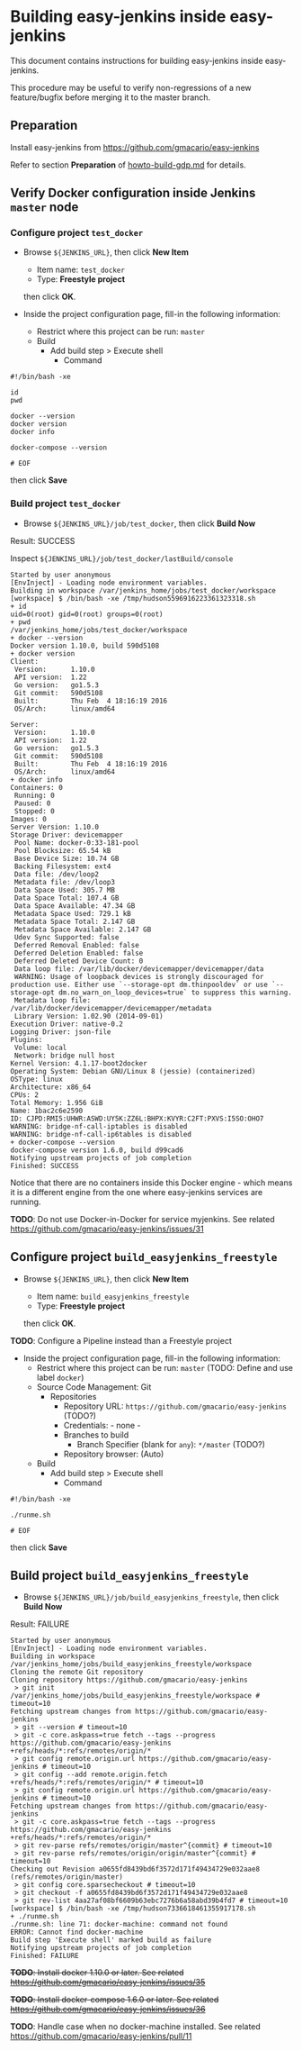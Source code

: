 # Building easy-jenkins inside easy-jenkins

This document contains instructions for building easy-jenkins inside easy-jenkins.

This procedure may be useful to verify non-regressions of a new feature/bugfix before merging it to the master branch.

## Preparation

Install easy-jenkins from https://github.com/gmacario/easy-jenkins

Refer to section **Preparation** of [howto-build-gdp.md](https://github.com/gmacario/easy-jenkins/blob/master/docs/howto-build-gdp.md) for details.

## Verify Docker configuration inside Jenkins `master` node

### Configure project `test_docker`

* Browse `${JENKINS_URL}`, then click **New Item**
  - Item name: `test_docker`
  - Type: **Freestyle project**

  then click **OK**.
  
* Inside the project configuration page, fill-in the following information:
  - Restrict where this project can be run: `master`
  - Build
    - Add build step > Execute shell
      - Command

```
#!/bin/bash -xe

id
pwd

docker --version
docker version
docker info

docker-compose --version

# EOF
```
  
  then click **Save**

### Build project `test_docker`

* Browse `${JENKINS_URL}/job/test_docker`, then click **Build Now**

Result: SUCCESS

Inspect `${JENKINS_URL}/job/test_docker/lastBuild/console`

```
Started by user anonymous
[EnvInject] - Loading node environment variables.
Building in workspace /var/jenkins_home/jobs/test_docker/workspace
[workspace] $ /bin/bash -xe /tmp/hudson5596916223361323318.sh
+ id
uid=0(root) gid=0(root) groups=0(root)
+ pwd
/var/jenkins_home/jobs/test_docker/workspace
+ docker --version
Docker version 1.10.0, build 590d5108
+ docker version
Client:
 Version:      1.10.0
 API version:  1.22
 Go version:   go1.5.3
 Git commit:   590d5108
 Built:        Thu Feb  4 18:16:19 2016
 OS/Arch:      linux/amd64

Server:
 Version:      1.10.0
 API version:  1.22
 Go version:   go1.5.3
 Git commit:   590d5108
 Built:        Thu Feb  4 18:16:19 2016
 OS/Arch:      linux/amd64
+ docker info
Containers: 0
 Running: 0
 Paused: 0
 Stopped: 0
Images: 0
Server Version: 1.10.0
Storage Driver: devicemapper
 Pool Name: docker-0:33-181-pool
 Pool Blocksize: 65.54 kB
 Base Device Size: 10.74 GB
 Backing Filesystem: ext4
 Data file: /dev/loop2
 Metadata file: /dev/loop3
 Data Space Used: 305.7 MB
 Data Space Total: 107.4 GB
 Data Space Available: 47.34 GB
 Metadata Space Used: 729.1 kB
 Metadata Space Total: 2.147 GB
 Metadata Space Available: 2.147 GB
 Udev Sync Supported: false
 Deferred Removal Enabled: false
 Deferred Deletion Enabled: false
 Deferred Deleted Device Count: 0
 Data loop file: /var/lib/docker/devicemapper/devicemapper/data
 WARNING: Usage of loopback devices is strongly discouraged for production use. Either use `--storage-opt dm.thinpooldev` or use `--storage-opt dm.no_warn_on_loop_devices=true` to suppress this warning.
 Metadata loop file: /var/lib/docker/devicemapper/devicemapper/metadata
 Library Version: 1.02.90 (2014-09-01)
Execution Driver: native-0.2
Logging Driver: json-file
Plugins: 
 Volume: local
 Network: bridge null host
Kernel Version: 4.1.17-boot2docker
Operating System: Debian GNU/Linux 8 (jessie) (containerized)
OSType: linux
Architecture: x86_64
CPUs: 2
Total Memory: 1.956 GiB
Name: 1bac2c6e2590
ID: CJPD:RMI5:UHWR:ASWD:UY5K:ZZ6L:BHPX:KVYR:C2FT:PXVS:I5SO:OHO7
WARNING: bridge-nf-call-iptables is disabled
WARNING: bridge-nf-call-ip6tables is disabled
+ docker-compose --version
docker-compose version 1.6.0, build d99cad6
Notifying upstream projects of job completion
Finished: SUCCESS
```

Notice that there are no containers inside this Docker engine - which means it is a different engine from the one where easy-jenkins services are running.

**TODO**: Do not use Docker-in-Docker for service myjenkins. See related https://github.com/gmacario/easy-jenkins/issues/31

## Configure project `build_easyjenkins_freestyle`

* Browse `${JENKINS_URL}`, then click **New Item**
  - Item name: `build_easyjenkins_freestyle`
  - Type: **Freestyle project**

  then click **OK**.
  
**TODO**: Configure a Pipeline instead than a Freestyle project
  
* Inside the project configuration page, fill-in the following information:
  - Restrict where this project can be run: `master` (TODO: Define and use label `docker`)
  - Source Code Management: Git
    - Repositories
      - Repository URL: `https://github.com/gmacario/easy-jenkins` (TODO?)
      - Credentials: - none -
      - Branches to build
        - Branch Specifier (blank for `any`): `*/master` (TODO?)
      - Repository browser: (Auto)
  - Build
    - Add build step > Execute shell
      - Command

```
#!/bin/bash -xe

./runme.sh

# EOF
```
  
  then click **Save**

## Build project `build_easyjenkins_freestyle`

<!-- (2016-02-07 11:28 CET) -->

* Browse `${JENKINS_URL}/job/build_easyjenkins_freestyle`, then click **Build Now**

Result: FAILURE

```
Started by user anonymous
[EnvInject] - Loading node environment variables.
Building in workspace /var/jenkins_home/jobs/build_easyjenkins_freestyle/workspace
Cloning the remote Git repository
Cloning repository https://github.com/gmacario/easy-jenkins
 > git init /var/jenkins_home/jobs/build_easyjenkins_freestyle/workspace # timeout=10
Fetching upstream changes from https://github.com/gmacario/easy-jenkins
 > git --version # timeout=10
 > git -c core.askpass=true fetch --tags --progress https://github.com/gmacario/easy-jenkins +refs/heads/*:refs/remotes/origin/*
 > git config remote.origin.url https://github.com/gmacario/easy-jenkins # timeout=10
 > git config --add remote.origin.fetch +refs/heads/*:refs/remotes/origin/* # timeout=10
 > git config remote.origin.url https://github.com/gmacario/easy-jenkins # timeout=10
Fetching upstream changes from https://github.com/gmacario/easy-jenkins
 > git -c core.askpass=true fetch --tags --progress https://github.com/gmacario/easy-jenkins +refs/heads/*:refs/remotes/origin/*
 > git rev-parse refs/remotes/origin/master^{commit} # timeout=10
 > git rev-parse refs/remotes/origin/origin/master^{commit} # timeout=10
Checking out Revision a0655fd8439bd6f3572d171f49434729e032aae8 (refs/remotes/origin/master)
 > git config core.sparsecheckout # timeout=10
 > git checkout -f a0655fd8439bd6f3572d171f49434729e032aae8
 > git rev-list 4aa27af08bf6609b63ebc7276b6a58abd39b4fd7 # timeout=10
[workspace] $ /bin/bash -xe /tmp/hudson7336618461355917178.sh
+ ./runme.sh
./runme.sh: line 71: docker-machine: command not found
ERROR: Cannot find docker-machine
Build step 'Execute shell' marked build as failure
Notifying upstream projects of job completion
Finished: FAILURE
```

~~**TODO**: Install docker 1.10.0 or later. See related https://github.com/gmacario/easy-jenkins/issues/35~~

~~**TODO**: Install docker-compose 1.6.0 or later. See related https://github.com/gmacario/easy-jenkins/issues/36~~

**TODO**: Handle case when no docker-machine installed. See related https://github.com/gmacario/easy-jenkins/pull/11

<!-- EOF -->

